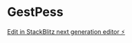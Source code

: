# GestPess

[Edit in StackBlitz next generation editor ⚡️](https://stackblitz.com/~/github.com/gestaoPessoalIgor/GestPess)